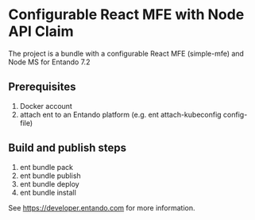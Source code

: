 # Configurable React MFE with Node API Claim
The project is a bundle with a configurable React MFE (simple-mfe) and Node MS for Entando 7.2

## Prerequisites
1. Docker account
2. attach ent to an Entando platform (e.g. ent attach-kubeconfig config-file)

## Build and publish steps  
1. ent bundle pack 
2. ent bundle publish
3. ent bundle deploy
4. ent bundle install

See https://developer.entando.com for more information.
 